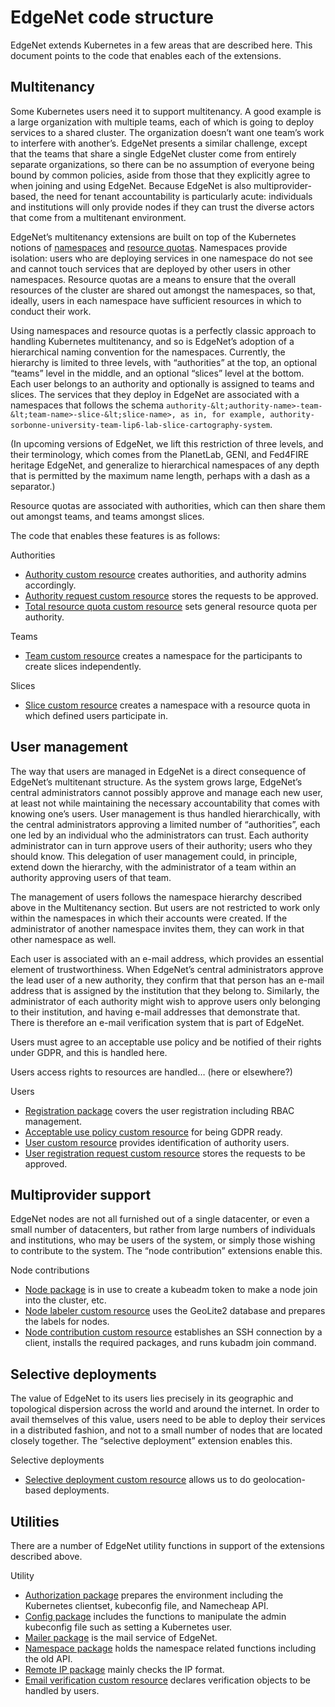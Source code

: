 # EdgeNet code structure

EdgeNet extends Kubernetes in a few areas that are described here. This document points to the code that enables each of the extensions.


## Multitenancy

Some Kubernetes users need it to support multitenancy. A good example is a large organization with multiple teams, each of which is going to deploy services to a shared cluster. The organization doesn’t want one team’s work to interfere with another’s. EdgeNet presents a similar challenge, except that the teams that share a single EdgeNet cluster come from entirely separate organizations, so there can be no assumption of everyone being bound by common policies, aside from those that they explicitly agree to when joining and using EdgeNet. Because EdgeNet is also multiprovider-based, the need for tenant accountability is particularly acute: individuals and institutions will only provide nodes if they can trust the diverse actors that come from a multitenant environment.

EdgeNet’s multitenancy extensions are built on top of the Kubernetes notions of [namespaces](https://kubernetes.io/docs/concepts/overview/working-with-objects/namespaces/) and [resource quotas](https://kubernetes.io/docs/concepts/policy/resource-quotas/). Namespaces provide isolation: users who are deploying services in one namespace do not see and cannot touch services that are deployed by other users in other namespaces. Resource quotas are a means to ensure that the overall resources of the cluster are shared out amongst the namespaces, so that, ideally, users in each namespace have sufficient resources in which to conduct their work.

Using namespaces and resource quotas is a perfectly classic approach to handling Kubernetes multitenancy, and so is EdgeNet’s adoption of a hierarchical naming convention for the namespaces. Currently, the hierarchy is limited to three levels, with “authorities” at the top, an optional “teams” level in the middle, and an optional “slices” level at the bottom. Each user belongs to an authority and optionally is assigned to teams and slices. The services that they deploy in EdgeNet are associated with a namespaces that follows the schema `authority-&lt;authority-name>-team-&lt;team-name>-slice-&lt;slice-name>, as in, for example, authority-sorbonne-university-team-lip6-lab-slice-cartography-system`. 

(In upcoming versions of EdgeNet, we lift this restriction of three levels, and their terminology, which comes from the PlanetLab, GENI, and Fed4FIRE heritage EdgeNet, and generalize to hierarchical namespaces of any depth that is permitted by the maximum name length, perhaps with a dash as a separator.)

Resource quotas are associated with authorities, which can then share them out amongst teams, and teams amongst slices.

The code that enables these features is as follows:

Authorities



*   [Authority custom resource](https://github.com/EdgeNet-project/edgenet/tree/master/pkg/controller/v1alpha/authority) creates authorities, and authority admins accordingly. 
*   [Authority request custom resource](https://github.com/EdgeNet-project/edgenet/tree/master/pkg/controller/v1alpha/authorityrequest) stores the requests to be approved. 
*   [Total resource quota custom resource](https://github.com/EdgeNet-project/edgenet/tree/master/pkg/controller/v1alpha/totalresourcequota) sets general resource quota per authority. 

Teams



*   [Team custom resource](https://github.com/EdgeNet-project/edgenet/tree/master/pkg/controller/v1alpha/team) creates a namespace for the participants to create slices independently.

Slices



*   [Slice custom resource](https://github.com/EdgeNet-project/edgenet/tree/master/pkg/controller/v1alpha/slice) creates a namespace with a resource quota in which defined users participate in. 


## User management

The way that users are managed in EdgeNet is a direct consequence of EdgeNet’s multitenant structure. As the system grows large, EdgeNet’s central administrators cannot possibly approve and manage each new user, at least not while maintaining the necessary accountability that comes with knowing one’s users. User management is thus handled hierarchically, with the central administrators approving a limited number of “authorities”, each one led by an individual who the administrators can trust. Each authority administrator can in turn approve users of their authority; users who they should know. This delegation of user management could, in principle, extend down the hierarchy, with the administrator of a team within an authority approving users of that team.

The management of users follows the namespace hierarchy described above in the Multitenancy section. But users are not restricted to work only within the namespaces in which their accounts were created. If the administrator of another namespace invites them, they can work in that other namespace as well.  

Each user is associated with an e-mail address, which provides an essential element of trustworthiness. When EdgeNet’s central administrators approve the lead user of a new authority, they confirm that that person has an e-mail address that is assigned by the institution that they belong to. Similarly, the administrator of each authority might wish to approve users only belonging to their institution, and having e-mail addresses that demonstrate that. There is therefore an e-mail verification system that is part of EdgeNet.

Users must agree to an acceptable use policy and be notified of their rights under GDPR, and this is handled here.

Users access rights to resources are handled… (here or elsewhere?)

Users



*   [Registration package](https://github.com/EdgeNet-project/edgenet/tree/master/pkg/registration) covers the user registration including RBAC management. 
*   [Acceptable use policy custom resource](https://github.com/EdgeNet-project/edgenet/tree/master/pkg/controller/v1alpha/acceptableusepolicy) for being GDPR ready. 
*   [User custom resource](https://github.com/EdgeNet-project/edgenet/tree/master/pkg/controller/v1alpha/user) provides identification of authority users. 
*   [User registration request custom resource](https://github.com/EdgeNet-project/edgenet/tree/master/pkg/controller/v1alpha/userregistrationrequest) stores the requests to be approved.


## Multiprovider support

EdgeNet nodes are not all furnished out of a single datacenter, or even a small number of datacenters, but rather from large numbers of individuals and institutions, who may be users of the system, or simply those wishing to contribute to the system. The “node contribution” extensions enable this.

Node contributions



*   [Node package](https://github.com/EdgeNet-project/edgenet/tree/master/pkg/node) is in use to create a kubeadm token to make a node join into the cluster, etc.
*   [Node labeler custom resource](https://github.com/EdgeNet-project/edgenet/tree/master/pkg/controller/v1/nodelabeler) uses the GeoLite2 database and prepares the labels for nodes.
*   [Node contribution custom resource](https://github.com/EdgeNet-project/edgenet/tree/master/pkg/controller/v1alpha/nodecontribution) establishes an SSH connection by a client, installs the required packages, and runs kubadm join command. 


## Selective deployments

The value of EdgeNet to its users lies precisely in its geographic and topological dispersion across the world and around the internet. In order to avail themselves of this value, users need to be able to deploy their services in a distributed fashion, and not to a small number of nodes that are located closely together. The “selective deployment” extension enables this.

Selective deployments



*   [Selective deployment custom resource](https://github.com/EdgeNet-project/edgenet/tree/master/pkg/controller/v1alpha/selectivedeployment) allows us to do geolocation-based deployments. 


## Utilities

There are a number of EdgeNet utility functions in support of the extensions described above.

Utility



*   [Authorization package](https://github.com/EdgeNet-project/edgenet/tree/master/pkg/authorization) prepares the environment including the Kubernetes clientset, kubeconfig file, and Namecheap API.
*   [Config package](https://github.com/EdgeNet-project/edgenet/tree/master/pkg/config) includes the functions to manipulate the admin kubeconfig file such as setting a Kubernetes user.
*   [Mailer package](https://github.com/EdgeNet-project/edgenet/tree/master/pkg/mailer) is the mail service of EdgeNet.
*   [Namespace package](https://github.com/EdgeNet-project/edgenet/tree/master/pkg/namespace) holds the namespace related functions including the old API. 
*   [Remote IP package](https://github.com/EdgeNet-project/edgenet/tree/master/pkg/remoteip) mainly checks the IP format. 
*   [Email verification custom resource](https://github.com/EdgeNet-project/edgenet/tree/master/pkg/controller/v1alpha/emailverification) declares verification objects to be handled by users. 